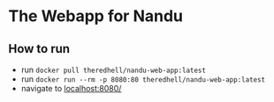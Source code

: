 # The Webapp for Nandu

## How to run

- run ```docker pull theredhell/nandu-web-app:latest```
- run ```docker run --rm -p 8080:80 theredhell/nandu-web-app:latest```
- navigate to [localhost:8080/](http://localhost:8080/)
